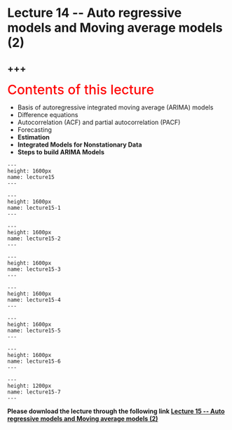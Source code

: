 # Lecture 14 -- Auto regressive models and Moving average models (2)

+++
---

<span style = "color: red; font-weight: 500;  font-size: 30px; text-align: left">Contents of this lecture</span>  <br />

* Basis of autoregressive integrated moving average (ARIMA)  models
* Difference equations
* Autocorrelation (ACF) and partial autocorrelation (PACF)
* Forecasting
* **Estimation**
* **Integrated Models for Nonstationary Data**
* **Steps to build ARIMA Models**




```{figure} ./lectures/lecture15.png
---
height: 1600px
name: lecture15
---
```
```{figure} ./lectures/lecture15-1.png
---
height: 1600px
name: lecture15-1
---
```
```{figure} ./lectures/lecture15-2.png
---
height: 1600px
name: lecture15-2
---
```
```{figure} ./lectures/lecture15-3.png
---
height: 1600px
name: lecture15-3
---
```
```{figure} ./lectures/lecture15-4.png
---
height: 1600px
name: lecture15-4
---
```
```{figure} ./lectures/lecture15-5.png
---
height: 1600px
name: lecture15-5
---
```
```{figure} ./lectures/lecture15-6.png
---
height: 1600px
name: lecture15-6
---
```
```{figure} ./lectures/lecture15-7.png
---
height: 1200px
name: lecture15-7
---
```



**Please download the lecture through the following link [Lecture 15 -- Auto regressive models and Moving average models (2)](https://github.com/wengangmao/fmms050/blob/main/contents/time-series/lectures/Lecture%2015%20-%20ARIMA%20(2).pdf)**